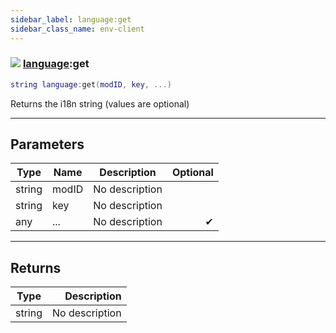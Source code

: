```yaml
---
sidebar_label: language:get
sidebar_class_name: env-client
---
```


### ![](/img/wiki/client.png) [language](../language/README.md):get

```lua
string language:get(modID, key, ...)
```

Returns the i18n string (values are optional)<br/>

-----------------
## Parameters

| Type   | Name | Description | Optional |
| ------ | ---- | ----------- | -------: |
| string | modID | No description |   |
| string | key | No description |   |
| any | ... | No description | ✔ |

-----------------
## Returns

| Type   | Description |
| ------ | ----------: |
| string | No description |
